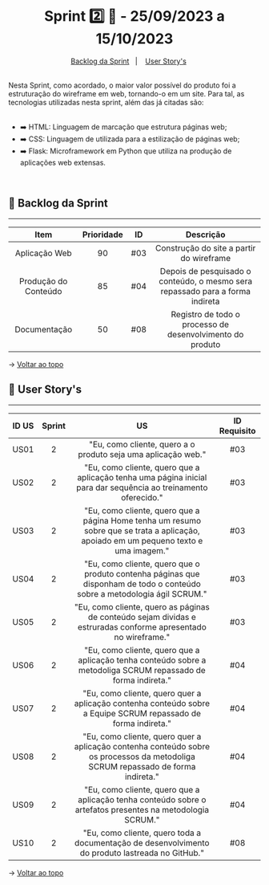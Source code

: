 <span id="topo">

<h1 align="center">Sprint 2️⃣ 🏃 - 25/09/2023 a 15/10/2023</h1>
<p align="center">
    <a href="#backlog">Backlog da Sprint</a> &nbsp |&nbsp &nbsp
    <a href="#userstory">User Story's</a> &nbsp &nbsp &nbsp
</p>
<br>
Nesta Sprint, como acordado, o maior valor possível do produto foi a estruturação do wireframe em web, tornando-o em um site. Para tal, as tecnologias utilizadas nesta sprint, além das já citadas são:

<br>
<br>

<ul>
    <li>➡️ HTML: Linguagem de marcação que estrutura páginas web;</li>
    <li>➡️ CSS: Linguagem de utilizada para a estilização de páginas web;</li>
    <li>➡️ Flask: Microframework em Python que utiliza na produção de aplicações web extensas.</li>
</ul>

<br>
<span id="backlog">

## 📨 Backlog da Sprint
<hr>

| Item | Prioridade|ID                                                                                                                                                                                                                               | Descrição | 
|:-------:|:--------:|:----------------------------------------------------------------------------------------------------------------------------------------------------------------------------------------------------------------------------------:|:-----------------------:|
| Aplicação Web  | 90      | #03 | Construção do site a partir do wireframe
| Produção do Conteúdo    | 85      | #04 | Depois de pesquisado o conteúdo, o mesmo sera repassado para a forma indireta
| Documentação  | 50      | #08 | Registro de todo o processo de desenvolvimento do produto

→ [Voltar ao topo](#topo)

<span id="userstory">

## 👥 User Story's 
<hr>


| ID US | Sprint | US                                                                                                                                                                                                                               | ID Requisito          |
|:-------:|:--------:|:----------------------------------------------------------------------------------------------------------------------------------------------------------------------------------------------------------------------------------:|:-----------------------:|
| US01  | 2      | "Eu, como cliente, quero a o produto seja uma aplicação web."                                                                                                                                      |  #03                  |
| US02  | 2      | "Eu, como cliente, quero que a aplicação tenha uma página inicial para dar sequência ao treinamento oferecido."                                                                    |  #03                  |
| US03  | 2      | "Eu, como cliente, quero que a página Home tenha um resumo sobre que se trata a aplicação, apoiado em um pequeno texto e uma imagem."                                                                           |  #03                 |
| US04  | 2      | "Eu, como cliente, quero que o produto contenha páginas que disponham de todo o conteúdo sobre a metodologia ágil SCRUM."                                          |  #03                  |
| US05  | 2      | "Eu, como cliente, quero as páginas de conteúdo sejam dividas e estruradas conforme apresentado no wireframe."                                                        |  #03                  |
| US06  | 2      | "Eu, como cliente, quero que a aplicação tenha conteúdo sobre a metodoliga SCRUM repassado de forma indireta."                                            |  #04                  |
| US07  | 2      | "Eu, como cliente, quero quer a aplicação contenha conteúdo sobre a Equipe SCRUM repassado de forma indireta." |  #04                  |
| US08  | 2      | "Eu, como cliente, quero quer a aplicação contenha conteúdo sobre os processos da metodoliga SCRUM repassado de forma indireta."                        |  #04                  |
| US09  | 2      | "Eu, como cliente, quero que a aplicação tenha conteúdo sobre o artefatos presentes na metodologia SCRUM."                        |  #04                  |
| US10  | 2      | "Eu, como cliente, quero toda a documentação de desenvolvimento do produto lastreada no GitHub."                        |  #08                  |

→ [Voltar ao topo](#topo)
